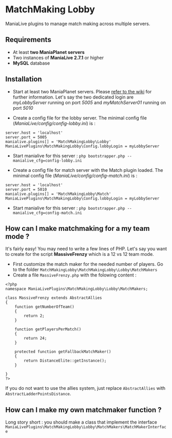 MatchMaking Lobby
=================

ManiaLive plugins to manage match making across multiple servers.

Requirements
------------
* At least **two ManiaPlanet servers**
* Two instances of **ManiaLive 2.7.1** or higher
* **MySQL** database

Installation
------------
- Start at least two ManiaPlanet servers. Please [refer to the wiki](http://wiki.maniaplanet.com/en/Dedicated_servers) for further information.
Let's say the two dedicated login are *myLobbyServer* running on port *5005* and *myMatchServer01* running on port *5010*

- Create a config file for the lobby server. The minimal config file (*ManiaLive/config/config-lobby.ini*) is : 

```
server.host = 'localhost'
server.port = 5005
manialive.plugins[] = 'MatchMakingLobby\Lobby'
ManiaLivePlugins\MatchMakingLobby\Config.lobbyLogin = myLobbyServer
```
   
- Start manialive for this server : `php bootstrapper.php --manialive_cfg=config-lobby.ini`
   
- Create a config file for match server with the Match plugin loaded. The minimal config file (*ManiaLive/config/config-match.ini*) is : 

```
server.host = 'localhost'
server.port = 5010
manialive.plugins[] = 'MatchMakingLobby\Match'
ManiaLivePlugins\MatchMakingLobby\Config.lobbyLogin = myLobbyServer
```

- Start manialive for this server : `php bootstrapper.php --manialive_cfg=config-match.ini`

How can I make matchmaking for a my team mode ? 
-----------------------------------------------
It's fairly easy! You may need to write a few lines of PHP.
Let's say you want to create for the script **MassiveFrenzy** which is a 12 vs 12 team mode.

- First customize the match maker for the needed number of players. Go to the folder `MatchMakingLobby\MatchMakingLobby\Lobby\MatchMakers`
- Create a file `MassiveFrenzy.php` with the folowing content :

```
<?php
namespace ManiaLivePlugins\MatchMakingLobby\Lobby\MatchMakers;

class MassiveFrenzy extends AbstractAllies
{
	function getNumberOfTeam()
	{
		return 2;
	}

	function getPlayersPerMatch()
	{
		return 24;
	}

	protected function getFallbackMatchMaker()
	{
		return DistanceElite::getInstance();
	}

}
?>
```

If you do not want to use the allies system, just replace `AbstractAllies`  with `AbstractLadderPointsDistance`.

How can I make my own matchmaker function ?
-------------------------------------------	
Long story short : you should make a class that implement the interface `ManiaLivePlugins\MatchMakingLobby\Lobby\MatchMakers\MatchMakerInterface`
